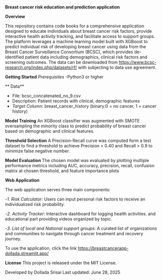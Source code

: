 ******Breast cancer risk education and prediction application******

**Overview**

This repository contains code books for a comprehensive application designed to educate individuals about breast cancer risk factors, provide interactive health activity tracking, and facilitate access to support groups. The platform leverages a machine learning model built with XGBoost to predict individual risk of developing breast cancer using data from the Breast Cancer Surveillance Consortium (BCSC), which provides de-identified patient data including demographics, clinical risk factors and screening outcomes. The data can be downloaded from https://www.bcsc-research.org/index.php/datasets/rf/ with subjecting to data use agreement.

**Getting Started**
*Prerequisites*
-Python3 or higher

** Data**
- File: bcsc_concatenated_no_9.csv
- Description: Patient records with clinical, demographic features
- *Target Column*: breast_cancer_history (binary:0 = no cancer, 1 = cancer history)

**Model Training**
An XGBoost classifier was augmented with SMOTE oversampling the minority class to predict probability of breast cancer based on demographic and clinical features.

**Threshold Selection**
A Precision-Recall curve was computed form a test dataset to find a threshold to achieve Precision > 0.40 and Recall > 0.9 to minimize false negative number.

**Model Evaluation**
The chosen model was evaluated by plotting multiple performance metrics including AUC, accuracy, precision, recall, confusion matrix at chosen threshold, and feature importance plots

**Web Application**

The web application serves three main components:

-*1. Risk Calculator*: Users can input personal risk factors to receive an individualized risk probability.

-*2. Activity Tracker*: Interactive dashboard for logging health activities. and educational part providing videos organized by topic.

-*3. List of local and National support groups*: A curated list of organizations and communities to navigate through cancer treatment and recovery journey.

To use the application, click the link https://breastcancerapp-dollada.streamlit.app/


****License****
This project is released under the MIT License.

Developed by Dollada Srisai
Last updated: June 28, 2025